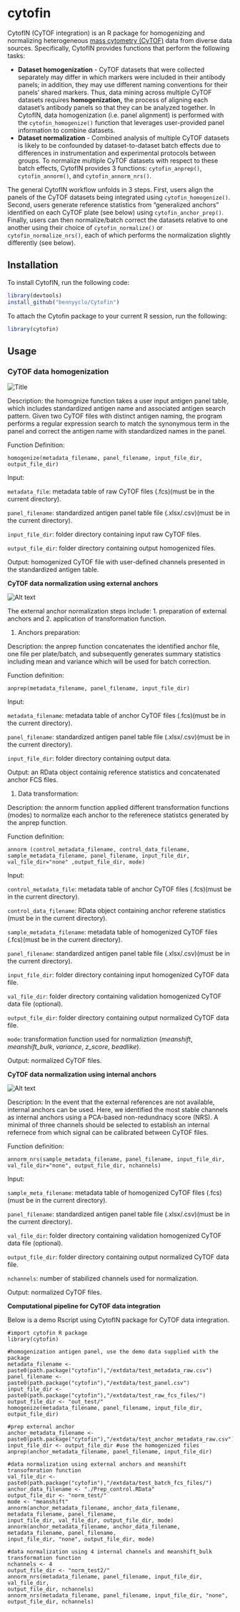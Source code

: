 
<!-- README.md is generated from README.Rmd. Please edit that file -->

# cytofin

CytofIN (CyTOF integration) is an R package for homogenizing and
normalizing heterogeneous [mass cytometry
(CyTOF)](https://pubmed.ncbi.nlm.nih.gov/21551058/) data from diverse
data sources. Specifically, CytofIN provides functions that perform the
following tasks:

-   **Dataset homogenization** - CyTOF datasets that were collected
    separately may differ in which markers were included in their
    antibody panels; in addition, they may use different naming
    conventions for their panels’ shared markers. Thus, data mining
    across multiple CyTOF datasets requires **homogenization,** the
    process of aligning each dataset’s antibody panels so that they can
    be analyzed together. In CytofIN, data homogenization (i.e. panel
    alignment) is performed with the `cytofin_homogenize()` function
    that leverages user-provided panel information to combine datasets.
-   **Dataset normalization** - Combined analysis of multiple CyTOF
    datasets is likely to be confounded by dataset-to-dataset batch
    effects due to differences in instrumentation and experimental
    protocols between groups. To normalize multiple CyTOF datasets with
    respect to these batch effects, CytofIN provides 3 functions:
    `cytofin_anprep()`, `cytofin_annorm()`, and `cytofin_annorm_nrs()`.

The general CytofIN workflow unfolds in 3 steps. First, users align the
panels of the CyTOF datasets being integrated using
`cytofin_homogenize()`. Second, users generate reference statistics from
“generalized anchors” identified on each CyTOF plate (see below) using
`cytofin_anchor_prep()`. Finally, users can then normalize/batch correct
the datasets relative to one another using their choice of
`cytofin_normalize()` or `cytofin_normalize_nrs()`, each of which
performs the normalization slightly differently (see below).

## Installation

To install CytofIN, run the following code:

``` r
library(devtools)
install_github("bennyyclo/Cytofin")
```

To attach the Cytofin package to your current R session, run the
following:

``` r
library(cytofin)
```

## Usage

### CyTOF data homogenization

![](./images/Slide1.png?raw=true "Title")

Description: the homognize function takes a user input antigen panel
table, which includes standardized antigen name and associated antigen
search pattern. Given two CyTOF files with distinct antigen naming, the
program performs a regular expression search to match the synonymous
term in the panel and correct the antigen name with standardized names
in the panel.

Function Definition:

`homogenize(metadata_filename, panel_filename, input_file_dir, output_file_dir)`

Input:

`metadata_file`: metadata table of raw CyTOF files (.fcs)(must be in the
current directory).

`panel_filename`: standardized antigen panel table file
(.xlsx/.csv)(must be in the current directory).

`input_file_dir`: folder directory containing input raw CyTOF files.

`output_file_dir`: folder directory containing output homogenized files.

Output: homogenized CyTOF file with user-defined channels presented in
the standardized antigen table.

**CyTOF data normalization using external anchors**

![Alt text](./images/Slide2.PNG?raw=true "Title")

The external anchor normalization steps include: 1. preparation of
external anchors and 2. application of transformation function.

1.  Anchors preparation:

Description: the anprep function concatenates the identified anchor
file, one file per plate/batch, and subsequently generates summary
statistics including mean and variance which will be used for batch
correction.

Function definition:

`anprep(metadata_filename, panel_filename, input_file_dir)`

Input:

`metadata_filename`: metadata table of anchor CyTOF files (.fcs)(must be
in the current directory).

`panel_filename`: standardized antigen panel table file
(.xlsx/.csv)(must be in the current directory).

`input_file_dir`: folder directory containing output data.

Output: an RData object containig reference statistics and concatenated
anchor FCS files.

1.  Data transformation:

Description: the annorm function applied different transformation
functions (modes) to normalize each anchor to the referenece statistcs
generated by the anprep function.

Function definition:

`annorm (control_metadata_filename, control_data_filename, sample_metadata_filename, panel_filename, input_file_dir, val_file_dir="none" ,output_file_dir, mode)`

Input:

`control_metadata_file`: metadata table of anchor CyTOF files
(.fcs)(must be in the current directory).

`control_data_filename`: RData object containing anchor referene
statistics (must be in the current directory).

`sample_metadata_filename`: metadata table of homogenized CyTOF files
(.fcs)(must be in the current directory).

`panel_filename`: standardized antigen panel table file
(.xlsx/.csv)(must be in the current directory).

`input_file_dir`: folder directory containing input homogenized CyTOF
data file.

`val_file_dir`: folder directory containing validation homogenized CyTOF
data file (optional).

`output_file_dir`: folder directory containing output normalized CyTOF
data file.

`mode`: transformation function used for normaliztion (*meanshift*,
*meanshift\_bulk*, *variance*, *z\_score*, *beadlike*).

Output: normalized CyTOF files.

**CyTOF data normalization using internal anchors**

![Alt text](./images/Slide3.PNG?raw=true "Title")

Description: In the event that the external references are not
available, internal anchors can be used. Here, we identified the most
stable channels as internal anchors using a PCA-based non-redundnacy
score (NRS). A minimal of three channels should be selected to establish
an internal refernece from which signal can be calibrated between CyTOF
files.

Function definition:

`annorm_nrs(sample_metadata_filename, panel_filename, input_file_dir, val_file_dir="none", output_file_dir, nchannels)`

Input:

`sample_meta_filename`: metadata table of homogenized CyTOF files
(.fcs)(must be in the current directory).

`panel_filename`: standardized antigen panel table file
(.xlsx/.csv)(must be in the current directory).

`val_file_dir`: folder directory containing validation homogenized CyTOF
data file (optional).

`output_file_dir`: folder directory containing output normalized CyTOF
data file.

`nchannels`: number of stabilized channels used for normalization.

Output: normalized CyTOF files.

**Computational pipeline for CyTOF data integration**

Below is a demo Rscript using CytofIN package for CyTOF data
integration.

    #import cytofin R package
    library(cytofin)

    #homogenization antigen panel, use the demo data supplied with the package
    metadata_filename <- paste0(path.package("cytofin"),"/extdata/test_metadata_raw.csv")
    panel_filename <- paste0(path.package("cytofin"),"/extdata/test_panel.csv")
    input_file_dir <- paste0(path.package("cytofin"),"/extdata/test_raw_fcs_files/")
    output_file_dir <- "out_test/"
    homogenize(metadata_filename, panel_filename, input_file_dir, output_file_dir)

    #prep external anchor 
    anchor_metadata_filename <- paste0(path.package("cytofin"),"/extdata/test_anchor_metadata_raw.csv")
    input_file_dir <- output_file_dir #use the homogenized files
    anprep(anchor_metadata_filename, panel_filename, input_file_dir)

    #data normalization using external anchors and meanshift transofmration function
    val_file_dir <- paste0(path.package("cytofin"),"/extdata/test_batch_fcs_files/")
    anchor_data_filename <- "./Prep_control.RData"
    output_file_dir <- "norm_test/"
    mode <- "meanshift"
    annorm(anchor_metadata_filename, anchor_data_filename, metadata_filename, panel_filename, 
    input_file_dir, val_file_dir, output_file_dir, mode)
    annorm(anchor_metadata_filename, anchor_data_filename, metadata_filename, panel_filename, 
    input_file_dir, "none", output_file_dir, mode)

    #data normalization using 4 internal channels and meanshift_bulk transformation function
    nchannels <- 4
    output_file_dir <- "norm_test2/"
    annorm_nrs(metadata_filename, panel_filename, input_file_dir, val_file_dir, 
    output_file_dir, nchannels)
    annorm_nrs(metadata_filename, panel_filename, input_file_dir, "none", 
    output_file_dir, nchannels)
